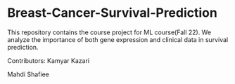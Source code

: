 # Breast-Cancer-Survival-Prediction
This repository contains the course project for ML course(Fall 22). We analyze the importance of both gene expression and clinical data in survival prediction.

Contributors:
Kamyar Kazari

Mahdi Shafiee
